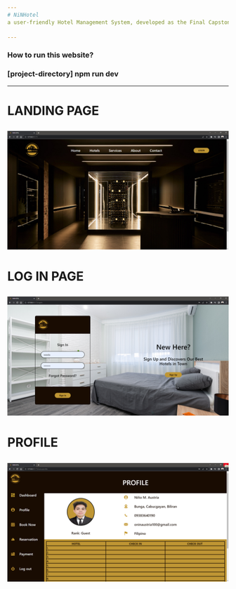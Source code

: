 ```yaml
---
# NiNHotel
a user-friendly Hotel Management System, developed as the Final Capstone Project in the CSci 153 Web Systems and Technologies course. It is a pure Front-End application, skillfully crafted using a combination of HTML, Tailwind CSS, and a robust VueJS framework to provide a seamless experience for both hotel administrators and guests.

---
```

### How to run this website?
### [project-directory] npm run dev

---
# LANDING PAGE
![image_one](https://github.com/Nin-Onin/NiNHotel/blob/main/Screenshots/landingpage.png)
---
# LOG IN PAGE
![image_one](https://github.com/Nin-Onin/NiNHotel/blob/main/Screenshots/login.png)
---
# PROFILE
![image_one](https://github.com/Nin-Onin/NiNHotel/blob/main/Screenshots/profile.png)
---
